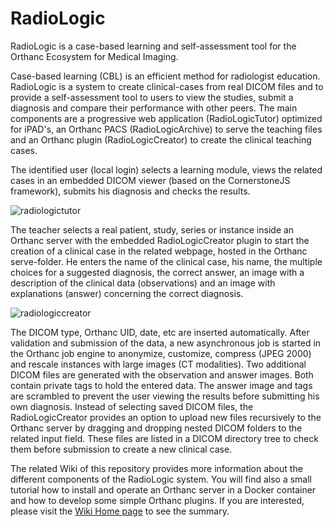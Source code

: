 # RadioLogic
RadioLogic is a case-based learning and self-assessment tool for the Orthanc Ecosystem for Medical Imaging.

Case-based learning (CBL) is an efficient method for radiologist education. RadioLogic is a system to create clinical-cases from real DICOM files and to provide a self-assessment tool to users to view the studies, submit a diagnosis and compare their performance with other peers. The main components are a progressive web application (RadioLogicTutor) optimized for iPAD's, an Orthanc PACS (RadioLogicArchive) to serve the teaching files and an Orthanc plugin (RadioLogicCreator) to create the clinical teaching cases. 

The identified user (local login) selects a learning module, views the related cases in an embedded DICOM viewer (based on the CornerstoneJS framework), submits his diagnosis and checks the results.

![radiologictutor](https://github.com/mbarnig/RadioLogic/blob/master/Pictures/radiologictutor.png) 

The teacher selects a real patient, study, series or instance inside an Orthanc server with the embedded RadioLogicCreator plugin to start the creation of a clinical case in the related webpage, hosted in the Orthanc serve-folder. He enters the name of the clinical case, his name, the multiple choices for a suggested diagnosis, the correct answer, an image with a description of the clinical data (observations) and an image with explanations (answer) concerning the correct diagnosis.

![radiologiccreator](https://github.com/mbarnig/RadioLogic/blob/master/Pictures/radiologiccreator.png)

The DICOM type, Orthanc UID, date, etc are inserted automatically. After validation and submission of the data, a new asynchronous job is started in the Orthanc job engine to anonymize, customize, compress (JPEG 2000) and rescale instances with large images (CT modalities). Two additional DICOM files are generated with the observation and answer images. Both contain private tags to hold the entered data. The answer image and tags are scrambled to prevent the user viewing the results before submitting his own diagnosis. Instead of selecting saved DICOM files, the RadioLogicCreator provides an option to upload new files recursively to the Orthanc server by dragging and dropping nested DICOM folders to the related input field. These files are listed in a DICOM directory tree to check them before submission to create a new clinical case.

The related Wiki of this repository provides more information about the different components of the RadioLogic system. You will find also a small tutorial how to install and operate an Orthanc server in a Docker container and how to develop some simple Orthanc plugins. If you are interested, please visit the [Wiki Home page](https://github.com/mbarnig/RadioLogic/wiki) to see the summary.
